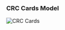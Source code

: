 ### CRC Cards Model

![CRC Cards](https://github.com/jordymateo/NumericSystemsConverter/blob/master/Images/CRC%20Cards.jpg)
